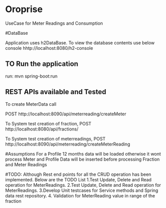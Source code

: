 # Oroprise

UseCase for Meter Readings and Consumption

#DataBase

Application uses h2DataBase. To view the database contents use below console
hhtp://localhost:8080/h2-console

## TO Run the application

 run: mvn spring-boot:run
    
    
## REST APIs available and Tested

To create MeterData call

POST http://localhost:8090/api/meterreading/createMeter

To System test creation of fraction,
POST http://localhost:8080/api/fractions/


To System test creation of meterreadings,
POST http://localhost:8090/api/meterreading/createMeterReading

#Assumptions
 For a Profile  12 months data will be loaded otherwise it wont process
 Meter and Profile Data will be inserted before processing Fraction and Meter Readings
 
 #TODO:
   Although Rest end points for all the CRUD operation has been implemented. Below are the TODO List
    1.Test Update, Delete and Read operation for MeterReadings.
	2.Test Update, Delete and Read operation for MeterReadings.
	3.Develop Unit testcases for Service methods and Spring data rest repository.
	4. Validation for MeterReading value in range of the fraction
	
	

